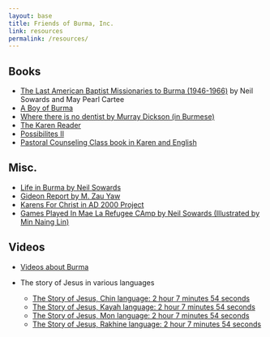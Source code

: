 ```yaml
---
layout: base
title: Friends of Burma, Inc.
link: resources
permalink: /resources/
---
```



## Books

- [The Last American Baptist Missionaries to Burma (1946-1966)](/static/docs/The_Last_American_Baptist_Missionaries_to_Burma_1946-1966.pdf) by Neil Sowards and May Pearl Cartee
- [A Boy of Burma](/static/docs/A_Boy_of_Burma.pdf)
- [Where there is no dentist by Murray Dickson (in Burmese)](https://drive.google.com/file/d/0B6twxZ-WcgVBc18yZDllY3EtNVE/edit?usp=sharing)
- [The Karen Reader](/static/docs/The_Karen_Reader.pdf)
- [Possibilites II](/static/docs/Possibilities_II.pdf)
- [Pastoral Counseling Class book in Karen and English](/static/docs/pastoral_counseling.pdf)


## Misc.

- [Life in Burma by Neil Sowards](/static/docs/LifeInBurma.pdf)
- [Gideon Report by M. Zau Yaw](https://docs.google.com/document/d/1jq6nWhjHFIBThu7r-hrCssuQp5WnonluUJ5xtLOTiJ0/edit?usp=sharing)
- [Karens For Christ in AD 2000 Project](https://docs.google.com/document/d/1UNyAqnOG0auFqtQvFa6io4Va-uyzcF7wjUGudlxkTrA/edit?usp=sharing)
- [Games Played In Mae La Refugee CAmp by Neil Sowards (Illustrated by Min Naing Lin)](/static/docs/GamesPlayedInMaeLaRefugeeCamp.pdf)


## Videos

- [Videos about Burma](https://docs.google.com/document/d/13AKbEgBqYgtJt9kztGUx63SP-Ip2sY8Ej3ewdKi3y4E/edit?usp=sharing)
- The story of Jesus in various languages

    - [The Story of Jesus, Chin language: 2 hour 7 minutes 54 seconds](https://www.youtube.com/watch?v=6vPxcPzMyB4)
    - [The Story of Jesus, Kayah language: 2 hour 7 minutes 54 seconds](https://www.youtube.com/watch?v=LIFM_rsub68)
    - [The Story of Jesus, Mon language: 2 hour 7 minutes 54 seconds](https://www.youtube.com/watch?v=eU5C5RmAZNw)
    - [The Story of Jesus, Rakhine language: 2 hour 7 minutes 54 seconds](https://www.youtube.com/watch?v=8Fpeybr-zAI)

